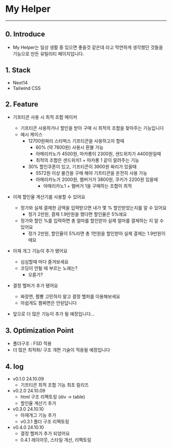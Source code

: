# My Helper

---

## 0. Introduce

- My Helper는 일상 생활 중 있으면 좋을것 같은데 라고 막연하게 생각했던 것들을 기능으로 만든 유틸리티 페이지입니다.

## 1. Stack

- Next14
- Tailwind CSS

## 2. Feature

- 기프티콘 사용 시 최적 조합 메이커
    - 기프티콘 사용하거나 할인을 받아 구매 시 최적의 조합을 찾아주는 기능입니다
    - 예시 케이스
        - 12700원짜리 스타벅스 기프티콘을 사용하고자 할때
            - 60% (약 7600원) 사용시 환불 가능
            - 아메리카노가 4500원, 마카롱이 2300원, 샌드위치가 4400원일때
            - 최적의 조합은 샌드위치1 + 마카롱 1 같이 알려주는 기능
        - 30% 할인쿠폰이 있고, 기프티콘이 3900원 짜리가 있을때
            - 5572원 이상 물건을 구매 해야 기프티콘을 온전히 사용 가능
            - 아메리카노가 2000원, 햄버거가 3800원, 쿠키가 2200원 있을때
                - 아메리카노1 + 햄버거 1을 구매하는 조합이 최적
- 이제 할인율 계산기를 사용할 수 있어요
    - 정가와 실제 결제한 금액을 입력받으면 내가 몇 % 할인받았는지를 알 수 있어요
        - 정가 2만원, 결제 1.9만원을 했다면 할인율은 5%에요
    - 정가와 할인 %를 입력하면 총 얼마를 할인받아 실제 얼마를 결제하는 지 알 수 있어요
        - 정가 2만원, 할인율이 5%라면 총 1천원을 할인받아 실제 결제는 1.9만원이에요
- 아재 개그 기능이 추가 됐어요
    - 심심할때 마다 즐겨보세요
    - 코딩이 안될 때 부르는 노래는?
        - 오륜가?
- 결정 헬퍼가 추가 됐어요
    - 짜장면, 짬뽕 고민하지 말고 결정 헬퍼를 이용해보세요
    - 아쉽게도 짬짜면은 안된답니다

- 앞으로 더 많은 기능이 추가 될 예정입니다…

## 3. Optimization Point

- 폴더구조 : FSD 적용
- 더 많은 최적화/ 구조 개편 기술이 적용될 예정입니다

## 4. log

- v0.1.0 24.10.09
    - 기프티콘 최적 조합 기능 최초 릴리즈
- v0.2.0 24.10.09
    - html 구조 리펙토링 (div → table)
    - 할인율 계산기 추가
- v0.3.0 24.10.10
    - 아재개그 기능 추가
    - v0.3.1 폴더 구조 리펙토링
- v0.4.0 24.10.10
    - 결정 헬퍼가 추가 되었어요
    - 0.4.1 레이아웃, 스타일 개선, 리펙토링
